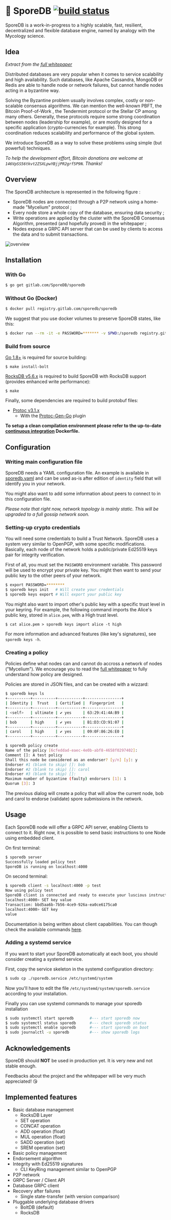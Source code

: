 # 🍄 SporeDB [![build status](https://gitlab.com/SporeDB/sporedb/badges/master/build.svg)](https://gitlab.com/SporeDB/sporedb/commits/master)

SporeDB is a work-in-progress to a highly scalable, fast, resilient, decentralized and flexible database engine, named by analogy with the Mycology science.

## Idea

*Extract from the [full whitepaper](https://static.lesterpig.com/sporedb.pdf)*

Distributed databases are very popular when it comes to service scalability and high availability.
Such databases, like Apache Cassandra, MongoDB or Redis are able to handle node or network failures, but cannot handle nodes acting in a byzantine way.

Solving the Byzantine problem usually involves complex, costly or non-scalable consensus algorithms.
We can mention the well-known PBFT, the Bitcoin Proof-of-Work , the Tendermint protocol or the Stellar CP among many others.
Generally, these protocols require some strong coordination between nodes (leadership for example), or are mostly designed for a specific application (crypto-currencies for example).
This strong coordination reduces scalability and performance of the global system.

We introduce SporeDB as a way to solve these problems using simple (but powerful) techniques.

*To help the development effort, Bitcoin donations are welcome at `146VpSS56tkvt2ZSXLpwYBjjPR2grf5P9N`. Thanks!*

## Overview

The SporeDB architecture is represented in the following figure :
* SporeDB nodes are connected through a P2P network using a home-made "Mycelium" protocol ;
* Every node store a whole copy of the database, ensuring data security ;
* Write operations are applied by the cluster with the SporeDB Consensus Algorithm, presented (and hopefully proved) in the whitepaper ;
* Nodes expose a GRPC API server that can be used by clients to access the data and to submit transactions.

![overview](doc/overview.png)

## Installation

### With Go

```bash
$ go get gitlab.com/SporeDB/sporedb
```

### Without Go (Docker)

```bash
$ docker pull registry.gitlab.com/sporedb/sporedb
```

We suggest that you use docker volumes to preserve SporeDB states, like this:

```bash
$ docker run --rm -it -e PASSWORD=******* -v $PWD:/sporedb registry.gitlab.com/sporedb/sporedb --help
```

### Build from source

[Go 1.8+](https://golang.org/dl/) is required for source building:

```
$ make install-bolt
```

[RocksDB v5.6.x](https://github.com/facebook/rocksdb.git) is required to build SporeDB with RocksDB support (provides enhanced write performance):

```
$ make
```

Finally, some dependencies are required to build protobuf files:

* [Protoc v3.1.x](https://github.com/google/protobuf.git)
  * With the [Protoc-Gen-Go](https://github.com/golang/protobuf) plugin

**To setup a clean compilation environment please refer to the up-to-date [continuous integration](ci/Dockerfile) Dockerfile.**

## Configuration

### Writing main configuration file

SporeDB needs a YAML configuration file.
An example is available in [sporedb.yaml](sporedb.yaml) and can be used as-is after edition of `identity` field that will identify you in your network.

You might also want to add some information about peers to connect to in this configuration file.

*Please note that right now, network topology is mainly static. This will be upgraded to a full gossip network soon.*

### Setting-up crypto credentials

You will need some credentials to build a Trust Network.
SporeDB uses a system very similar to OpenPGP, with some specific modifications.
Basically, each node of the network holds a public/private Ed25519 keys pair for integrity verification.

First of all, you must set the `PASSWORD` environment variable.
This password will be used to encrypt your private key.
You might then want to send your public key to the other peers of your network.

```bash
$ export PASSWORD=********
$ sporedb keys init   # Will create your credentials
$ sporedb keys export # Will export your public key
```

You might also want to import other's public key with a specific trust level in your keyring.
For example, the following command imports the Alice's public key, stored in `alice.pem`, with a High trust level.

```
$ cat alice.pem > sporedb keys import alice -t high
```

For more information and advanced features (like key's signatures), see `sporedb keys -h`.

### Creating a policy

Policies define what nodes can and cannot do accross a network of nodes ("Mycelium").
We encourage you to read the [full whitepaper](https://static.lesterpig.com/sporedb.pdf) to fully understand how policy are designed.

Policies are stored in JSON files, and can be created with a wizzard:

```bash
$ sporedb keys ls
+----------+----------+-----------+----------------+
| Identity |  Trust   | Certified |  Fingerprint   |
+----------+----------+-----------+----------------+
| <self>   | ultimate | ✔️️ yes     | 63:29:41:4A:B9 |
+----------+----------+-----------+----------------+
| bob      | high     | ✔️️ yes     | B1:D3:CD:91:07 |
+----------+----------+-----------+----------------+
| carol    | high     | ✔️️ yes     | 09:0F:86:26:E0 |
+----------+----------+-----------+----------------+

$ sporedb policy create
Name of the policy [6cfeddad-eaec-4e0b-abf8-4658f0297402]:
Comment []: A test policy
Shall this node be considered as an endorser? [y/n] [y]: y
Endorser #1 (blank to skip) []: bob
Endorser #2 (blank to skip) []: carol
Endorser #3 (blank to skip) []:
Maximum number of byzantine (faulty) endorsers [1]: 1
Quorum [3]: 3
```

The previous dialog will create a policy that will allow the current node, bob and carol to endorse (validate) spore submissions in the network.

## Usage

Each SporeDB node will offer a GRPC API server, enabling Clients to connect to it.
Right now, it is possible to send basic instructions to one Node using embedded client.

On first terminal:

```bash
$ sporedb server
Successfully loaded policy test
SporeDB is running on localhost:4000
```

On second terminal:

```bash
$ sporedb client -s localhost:4000 -p test
Now using policy test
SporeDB client is connected and ready to execute your luscious instructions!
localhost:4000> SET key value
Transaction: bbd5aa6b-7b56-4ce9-926a-ea0ce6175ca0
localhost:4000> GET key
value
```

Documentation is being written about client capabilities.
You can though check the available commands [here](db/client/cli.go).

### Adding a systemd service

If you want to start your SporeDB automatically at each boot, you should consider creating a systemd service.

First, copy the service skeleton in the systemd configuration directory:

```bash
$ sudo cp ./sporedb.service /etc/systemd/system
```

Now you'll have to edit the file `/etc/systemd/system/sporedb.service` according to your installation.

Finally you can use systemd commands to manage your sporedb installation

```bash
$ sudo systemctl start sporedb       #--- start sporedb now
$ sudo systemctl status sporedb      #--- check sporedb status
$ sudo systemctl enable sporedb      #--- start sporedb on boot
$ sudo journalctl -u sporedb         #--- show sporedb logs
```

## Acknowledgements

SporeDB should **NOT** be used in production yet.
It is very new and not stable enough.

Feedbacks about the project and the whitepaper will be very much appreciated! 😘

## Implemented features

* Basic database management
  * RocksDB Layer
  * SET operation
  * CONCAT operation
  * ADD operation (float)
  * MUL operation (float)
  * SADD operation (set)
  * SREM operation (set)
* Basic policy management
* Endorsement algorithm
* Integrity with Ed25519 signatures
  * CLI KeyRing management similar to OpenPGP
* P2P network
* GRPC Server / Client API
* Database GRPC client
* Recovery after failures
  * Single state-transfer (with version comparison)
* Pluggable underlying database drivers
  * BoltDB (default)
  * RocksDB
